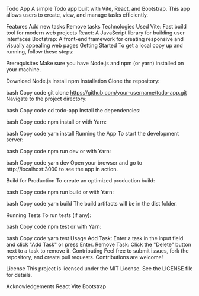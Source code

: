 Todo App
A simple Todo app built with Vite, React, and Bootstrap. This app allows users to create, view, and manage tasks efficiently.

Features
Add new tasks
Remove tasks
Technologies Used
Vite: Fast build tool for modern web projects
React: A JavaScript library for building user interfaces
Bootstrap: A front-end framework for creating responsive and visually appealing web pages
Getting Started
To get a local copy up and running, follow these steps:

Prerequisites
Make sure you have Node.js and npm (or yarn) installed on your machine.

Download Node.js
Install npm
Installation
Clone the repository:

bash
Copy code
git clone https://github.com/your-username/todo-app.git
Navigate to the project directory:

bash
Copy code
cd todo-app
Install the dependencies:

bash
Copy code
npm install
or with Yarn:

bash
Copy code
yarn install
Running the App
To start the development server:

bash
Copy code
npm run dev
or with Yarn:

bash
Copy code
yarn dev
Open your browser and go to http://localhost:3000 to see the app in action.

Build for Production
To create an optimized production build:

bash
Copy code
npm run build
or with Yarn:

bash
Copy code
yarn build
The build artifacts will be in the dist folder.

Running Tests
To run tests (if any):

bash
Copy code
npm test
or with Yarn:

bash
Copy code
yarn test
Usage
Add Task: Enter a task in the input field and click "Add Task" or press Enter.
Remove Task: Click the "Delete" button next to a task to remove it.
Contributing
Feel free to submit issues, fork the repository, and create pull requests. Contributions are welcome!

License
This project is licensed under the MIT License. See the LICENSE file for details.

Acknowledgements
React
Vite
Bootstrap
